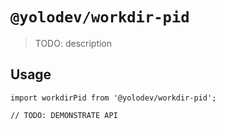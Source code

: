 # `@yolodev/workdir-pid`

> TODO: description

## Usage

```
import workdirPid from '@yolodev/workdir-pid';

// TODO: DEMONSTRATE API
```

